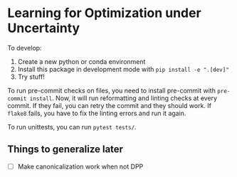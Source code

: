# Learning for Optimization under Uncertainty


To develop:

1. Create a new python or conda environment
2. Install this package in development mode with `pip install -e ".[dev]"`
3. Try stuff!

To run pre-commit checks on files, you need to install pre-commit with `pre-commit install`.
Now, it will run reformatting and linting checks at every commit. If they fail, you can retry the commit and they should work. If `flake8` fails, you have to fix the linting errors and run it again.

To run unittests, you can run `pytest tests/`.


## Things to generalize later
- [ ] Make canonicalization work when not DPP
